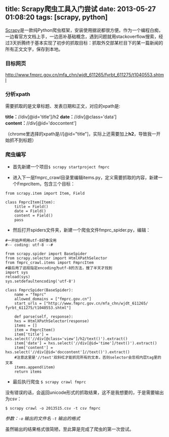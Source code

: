 title: Scrapy爬虫工具入门尝试
date: 2013-05-27 01:08:20
tags: [scrapy, python]
---
[Scrapy](http://scrapy.org/)是一款纯Python爬虫框架，安装使用据说都很方便。作为一个编程白痴，一边看官方文档上手，一边恶补基础概念，遇到问题就用stackoverflow搜索，经过3天折腾终于基本实现了初步的抓取目标：抓取外交部某栏目下的某一篇新闻的所有正文文字，保存到本地。
<!--more-->

### 目标网页
http://www.fmprc.gov.cn/mfa_chn/wjdt_611265/fyrbt_611275/t1040553.shtml

### 分析xpath

需要抓取的是文章标题、发表日期和正文，对应的xpath是:

**title：**<acronym>//div[@id='title']/h2</acronym>
**date：**<acronym>//div[@class='data']</acronym>
**content：**<acronym>//div[@id='doccontent']</acronym>

（chrome里选择的xpath是<acronym>//[@id="title"]</acronym>，实际上还需要加上**h2**，导致我一开始抓不到标题）

### 爬虫编写

*	首先新建一个项目`$ scrapy startproject fmprc`


*	进入下一层fmprc_crawl目录里编辑items.py，定义需要抓取的内容，新建一个FmprcItem，包含三个目标：

```
from scrapy.item import Item, Field

class FmprcItem(Item):
    title = Field()
    date = Field()
    content = Field()
    pass
```

*	然后打开spiders文件夹，新建一个爬虫文件fmprc_spider.py，编辑：

```
#一开始声明用utf-8好像没用
#-- coding: utf-8 --#

from scrapy.spider import BaseSpider
from scrapy.selector import HtmlXPathSelector
from fmprc_crawl.items import FmprcItem
#最后用了这段指定encoding为utf-8的方法，搜了半天才找到
import sys
reload(sys)
sys.setdefaultencoding('utf-8')

class FmprcSpider(BaseSpider):
    name = "fmprc"
    allowed_domains = ["fmprc.gov.cn"]
    start_urls = ["http://www.fmprc.gov.cn/mfa_chn/wjdt_611265/
fyrbt_611275/t1040553.shtml"]

	def parse(self, response):
    hxs = HtmlXPathSelector(response)
    items = []
    item = FmprcItem()
    item['title'] = hxs.select('//div[@class='view']/h2/text()').extract()
    item['date'] = hxs.select('//div[@id='time']/text()').extract()
    item['content'] = hxs.select('//div[@id='doccontent']//text()').extract()
    #注意这里是'//text'双斜杠才能抓完所有的文本，否则selector会忽视内层tag里的文本
    items.append(item)
    return items 
```

*	最后执行爬虫 `$ scrapy crawl fmprc`

没有错误的话，会返回unicode形式的抓取结果，这不是我想要的，于是需要输出为csv：

`$ scrapy crawl -o 2013515.csv -t csv fmprc`

*参数：`-o` 输出的文件名 `-t` 输出的格式*

虽然输出的结果格式很简陋，至此算是完成了爬虫的第一次尝试。
